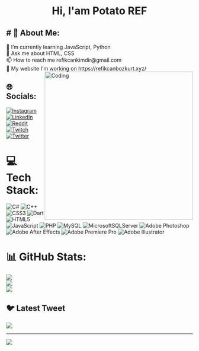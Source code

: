 <h1 align="center"> Hi, I'am Potato REF </h1>
<h2> # 💫 About Me: </h2>
🌱 I’m currently learning JavaScript, Python<br>💬 Ask me about HTML, CSS<br>📫 How to reach me refikcankimdir@gmail.com<br>📝 My website I'm working on https://refikcanbozkurt.xyz/
<img align="right" alt="Coding" width="400" src="https://media.tenor.com/rePDfDWO3XoAAAAd/hacking.gif">


## 🌐 Socials:
[![Instagram](https://img.shields.io/badge/Instagram-%23E4405F.svg?logo=Instagram&logoColor=white)](https://instagram.com/potatoref) [![LinkedIn](https://img.shields.io/badge/LinkedIn-%230077B5.svg?logo=linkedin&logoColor=white)](https://linkedin.com/in/refikcanbozkurt) [![Reddit](https://img.shields.io/badge/Reddit-%23FF4500.svg?logo=Reddit&logoColor=white)](https://reddit.com/user/potatoref)  [![Twitch](https://img.shields.io/badge/Twitch-%239146FF.svg?logo=Twitch&logoColor=white)](https://twitch.tv/potatoref) [![Twitter](https://img.shields.io/badge/Twitter-%231DA1F2.svg?logo=Twitter&logoColor=white)](https://twitter.com/potatoref) 

# 💻 Tech Stack:
![C#](https://img.shields.io/badge/c%23-%23239120.svg?style=for-the-badge&logo=c-sharp&logoColor=white) ![C++](https://img.shields.io/badge/c++-%2300599C.svg?style=for-the-badge&logo=c%2B%2B&logoColor=white) ![CSS3](https://img.shields.io/badge/css3-%231572B6.svg?style=for-the-badge&logo=css3&logoColor=white) ![Dart](https://img.shields.io/badge/dart-%230175C2.svg?style=for-the-badge&logo=dart&logoColor=white) ![HTML5](https://img.shields.io/badge/html5-%23E34F26.svg?style=for-the-badge&logo=html5&logoColor=white) ![JavaScript](https://img.shields.io/badge/javascript-%23323330.svg?style=for-the-badge&logo=javascript&logoColor=%23F7DF1E) ![PHP](https://img.shields.io/badge/php-%23777BB4.svg?style=for-the-badge&logo=php&logoColor=white) ![MySQL](https://img.shields.io/badge/mysql-%2300f.svg?style=for-the-badge&logo=mysql&logoColor=white) ![MicrosoftSQLServer](https://img.shields.io/badge/Microsoft%20SQL%20Sever-CC2927?style=for-the-badge&logo=microsoft%20sql%20server&logoColor=white) ![Adobe Photoshop](https://img.shields.io/badge/adobephotoshop-%2331A8FF.svg?style=for-the-badge&logo=adobephotoshop&logoColor=white) ![Adobe After Effects](https://img.shields.io/badge/Adobe%20After%20Effects-9999FF.svg?style=for-the-badge&logo=Adobe%20After%20Effects&logoColor=white) ![Adobe Premiere Pro](https://img.shields.io/badge/Adobe%20Premiere%20Pro-9999FF.svg?style=for-the-badge&logo=Adobe%20Premiere%20Pro&logoColor=white) ![Adobe Illustrator](https://img.shields.io/badge/adobeillustrator-%23FF9A00.svg?style=for-the-badge&logo=adobeillustrator&logoColor=white)
# 📊 GitHub Stats:
![](https://github-readme-stats.vercel.app/api?username=potatoref&theme=radical&hide_border=false&include_all_commits=false&count_private=false)<br/>
![](https://github-readme-streak-stats.herokuapp.com/?user=potatoref&theme=radical&hide_border=false)<br/>
![](https://github-readme-stats.vercel.app/api/top-langs/?username=potatoref&theme=radical&hide_border=false&include_all_commits=false&count_private=false&layout=compact)

## 🐦 Latest Tweet
[![](https://gtce.itsvg.in/api?username=potatoref)](https://github.com/VishwaGauravIn/github-twitter-card-embed)

---
[![](https://visitcount.itsvg.in/api?id=potatoref&icon=5&color=0)](https://visitcount.itsvg.in)

<!-- Proudly created with GPRM ( https://gprm.itsvg.in ) -->
